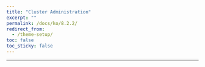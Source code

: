 ```yaml
---
title: "Cluster Administration"
excerpt: ""
permalink: /docs/ko/8.2.2/
redirect_from:
  - /theme-setup/
toc: false
toc_sticky: false
---
```



---

